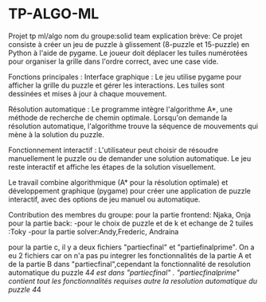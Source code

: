 # TP-ALGO-ML
Projet tp ml/algo
nom du groupe:solid team
explication brève:
  Ce projet consiste à créer un jeu de puzzle à glissement (8-puzzle et 15-puzzle) en Python à l'aide de pygame. Le joueur doit déplacer les tuiles numérotées pour organiser la grille dans l'ordre correct, avec une case vide.
  
  Fonctions principales :
  Interface graphique : Le jeu utilise pygame pour afficher la grille du puzzle et gérer les interactions. Les tuiles sont dessinées et mises à jour à chaque mouvement.
  
  Résolution automatique : Le programme intègre l'algorithme A*, une méthode de recherche de chemin optimale. Lorsqu'on demande la résolution automatique, l'algorithme trouve la séquence de mouvements qui mène à la solution du puzzle.
  
  Fonctionnement interactif : L'utilisateur peut choisir de résoudre manuellement le puzzle ou de demander une solution automatique. Le jeu reste interactif et affiche les étapes de la solution visuellement.
  
  
  Le travail combine algorithmique (A* pour la résolution optimale) et développement graphique (pygame) pour créer une application de puzzle interactif, avec des options de jeu manuel ou automatique.

  Contribution des membres du groupe:
  pour la partie frontend: Njaka, Onja
  pour la partie back:
    -pour le choix de puzzle et de k et echange de 2 tuiles :Toky
    -pour la partie solver:Andy,Frederic, Andraina

pour la partie c, il y a deux fichiers "partiecfinal" et "partiefinalprime". On a eu 2 fichiers car on n'a pas pu integrer les fonctionnalités de la partie A et de la partie B dans "partiecfinal",cependant la fonctionnalité de resolution automatique du puzzle 4*4 est dans "partiecfinal" . "partiecfinalprime" contient tout les fonctionnalités requises autre la resolution automatique du puzzle 4*4

  
